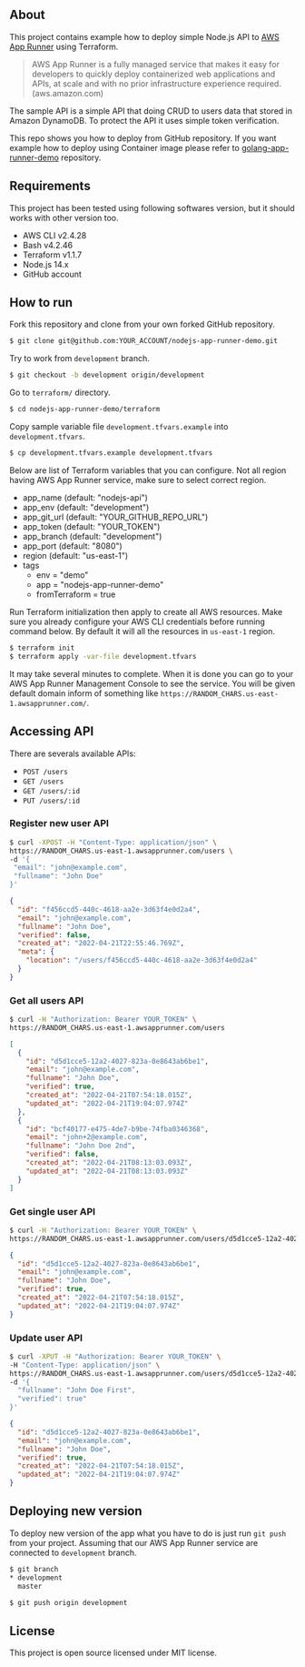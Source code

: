## About

This project contains example how to deploy simple Node.js API to [AWS App Runner](https://aws.amazon.com/apprunner/) using Terraform.

> AWS App Runner is a fully managed service that makes it easy for developers to quickly deploy containerized web applications and APIs, at scale and with no prior infrastructure experience required. (aws.amazon.com)

The sample API is a simple API that doing CRUD to users data that stored in Amazon DynamoDB. To protect the API it uses simple token verification.

This repo shows you how to deploy from GitHub repository. If you want example how to deploy using Container image please refer to [golang-app-runner-demo](https://github.com/rioastamal-examples/golang-app-runner-demo) repository.

## Requirements

This project has been tested using following softwares version, but it should works with other version too.

- AWS CLI v2.4.28
- Bash v4.2.46
- Terraform v1.1.7
- Node.js 14.x
- GitHub account

## How to run

Fork this repository and clone from your own forked GitHub repository. 

```sh
$ git clone git@github.com:YOUR_ACCOUNT/nodejs-app-runner-demo.git
```

Try to work from `development` branch.

```sh
$ git checkout -b development origin/development
```

Go to `terraform/` directory.

```sh
$ cd nodejs-app-runner-demo/terraform
```

Copy sample variable file `development.tfvars.example` into `development.tfvars`.

```sh
$ cp development.tfvars.example development.tfvars
```

Below are list of Terraform variables that you can configure. Not all region having AWS App Runner service, make sure to select correct region.

- app_name (default: "nodejs-api")
- app_env (default: "development")
- app_git_url (default: "YOUR_GITHUB_REPO_URL")
- app_token (default: "YOUR_TOKEN")
- app_branch (default: "development")
- app_port (default: "8080")
- region (default: "us-east-1")
- tags
  - env = "demo"
  - app = "nodejs-app-runner-demo"
  - fromTerraform = true

Run Terraform initialization then apply to create all AWS resources. Make sure you already configure your AWS CLI credentials before running command below. By default it will all the resources in `us-east-1` region.

```sh
$ terraform init
$ terraform apply -var-file development.tfvars
```

It may take several minutes to complete. When it is done you can go to your AWS App Runner Management Console to see the service. You will be given default domain inform of something like `https://RANDOM_CHARS.us-east-1.awsapprunner.com/`.

## Accessing API

There are severals available APIs:

- `POST /users`
- `GET /users`
- `GET /users/:id`
- `PUT /users/:id`

### Register new user API

```sh
$ curl -XPOST -H "Content-Type: application/json" \
https://RANDOM_CHARS.us-east-1.awsapprunner.com/users \
-d '{
 "email": "john@example.com",
 "fullname": "John Doe"
}'
```

```json
{
  "id": "f456ccd5-440c-4618-aa2e-3d63f4e0d2a4",
  "email": "john@example.com",
  "fullname": "John Doe",
  "verified": false,
  "created_at": "2022-04-21T22:55:46.769Z",
  "meta": {
    "location": "/users/f456ccd5-440c-4618-aa2e-3d63f4e0d2a4"
  }
}
```

### Get all users API

```sh
$ curl -H "Authorization: Bearer YOUR_TOKEN" \
https://RANDOM_CHARS.us-east-1.awsapprunner.com/users
```

```json
[
  {
    "id": "d5d1cce5-12a2-4027-823a-0e8643ab6be1",
    "email": "john@example.com",
    "fullname": "John Doe",
    "verified": true,
    "created_at": "2022-04-21T07:54:18.015Z",
    "updated_at": "2022-04-21T19:04:07.974Z"
  },
  {
    "id": "bcf40177-e475-4de7-b9be-74fba0346368",
    "email": "john+2@example.com",
    "fullname": "John Doe 2nd",
    "verified": false,
    "created_at": "2022-04-21T08:13:03.093Z",
    "updated_at": "2022-04-21T08:13:03.093Z"
  }
]
```

### Get single user API

```sh
$ curl -H "Authorization: Bearer YOUR_TOKEN" \
https://RANDOM_CHARS.us-east-1.awsapprunner.com/users/d5d1cce5-12a2-4027-823a-0e8643ab6be1
```

```json
{
  "id": "d5d1cce5-12a2-4027-823a-0e8643ab6be1",
  "email": "john@example.com",
  "fullname": "John Doe",
  "verified": true,
  "created_at": "2022-04-21T07:54:18.015Z",
  "updated_at": "2022-04-21T19:04:07.974Z"
}
```

### Update user API

```sh
$ curl -XPUT -H "Authorization: Bearer YOUR_TOKEN" \
-H "Content-Type: application/json" \
https://RANDOM_CHARS.us-east-1.awsapprunner.com/users/d5d1cce5-12a2-4027-823a-0e8643ab6be1 \
-d '{
  "fullname": "John Doe First",
  "verified": true"
}'
```

```json
{
  "id": "d5d1cce5-12a2-4027-823a-0e8643ab6be1",
  "email": "john@example.com",
  "fullname": "John Doe",
  "verified": true,
  "created_at": "2022-04-21T07:54:18.015Z",
  "updated_at": "2022-04-21T19:04:07.974Z"
}
```

## Deploying new version

To deploy new version of the app what you have to do is just run `git push` from your project. Assuming that our AWS App Runner service are connected to `development` branch. 

```sh
$ git branch
* development
  master
```

```sh
$ git push origin development
```

## License

This project is open source licensed under MIT license.
